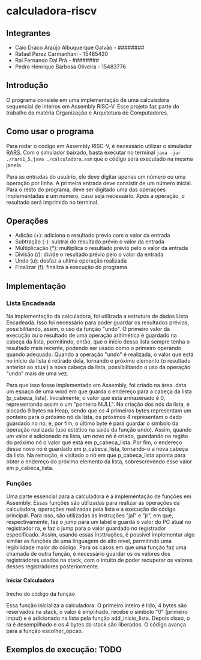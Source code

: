 # calculadora-riscv
## Integrantes
- Caio Draco Araújo Albuquerque Galvão - ########
- Rafael Perez Carmanhani - 15485420
- Raí Fernando Dal Prá - ########
- Pedro Henrique Barbosa Oliveira - 15483776

## Introdução
O programa consiste em uma implementação de uma calculadora sequencial de inteiros em Assembly RISC-V. Esse projeto faz parte do trabalho da matéria Organização e Arquitetura de Computadores. 

## Como usar o programa
Para rodar o código em Assembly RISC-V, é necessário utilizar o simulador [RARS](https://andrewt0301.github.io/hse-acos-course/software/rars.html). Com o simulador baixado, basta executar no terminal ``java -jar ./rars1_5.java ./calculadora.asm`` que o código será executado na mesma janela.

Para as entradas do usuário, ele deve digitar apenas um número ou uma operação por linha. A primeira entrada deve consistir de um número inicial. Para o resto do programa, deve ser digitado uma das operações implementadas e um número, caso seja necessário. Após a operação, o resultado será imprimido no terminal. 

## Operações
- Adicão (+): adiciona o resultado prévio com o valor da entrada
- Subtração (-): subtrai do resultado prévio o valor da entrada
- Multiplicação (*): multiplica o resultado prévio pelo o valor da entrada
- Divisão (/): divide o resultado prévio pelo o valor da entrada
- Undo (u): desfaz a ultima operação realizada
- Finalizar (f): finaliza a execução do programa

## Implementação
### Lista Encadeada
Na implementação da calculadora, foi utilizada a estrutura de dados Lista Encadeada. Isso foi necessário para poder guardar os resultados prévios, possibilitando, assim, o uso da função "undo". O primeiro valor da execução ou o resultado de uma operação aritimética é guardado na cabeça da lista, permitindo, então, que o início dessa lista sempre tenha o resultado mais recente, podendo ser usado como o primeiro operando quando adequado. Quando a operação "undo" é realizada, o valor que está no início da lista é retirado dela, tornando o próximo elemento (o resultado anterior ao atual) a nova cabeça da lista, possibilitando o uso da operação "undo" mais de uma vez.

Para que isso fosse implementado em Assembly, foi criado na área .data um espaço de uma word em que guarda o endereço para a cabeça da lista (p_cabeca_lista). Inicialmente, o valor que está armazenado é 0, representando assim o um "ponteiro NULL". Na criação dos nós da lista, é alocado 9 bytes na Heap, sendo que os 4 primeiros bytes representam um ponteiro para o próximo nó da lista, os próximos 4 representam o dado guardado no nó, e, por fim, o último byte é para guardar o símbolo da operação realizada (uso estético na saída da função undo). Assim, quando um valor é adicionado na lista, um novo nó é criado, guardando na região do próximo nó o valor que está em p_cabeca_lista. Por fim, o endereço desse novo nó é guardado em p_cabeca_lista, tornando-o a nova cabeça da lista. Na remoção, é visitado o nó em que p_cabeca_lista aponta para obter o endereço do próximo elemento da lista, sobrescrevendo esse valor em p_cabeca_lista.

### Funções
Uma parte essencial para a calculadora é a implementação de funções em Assembly. Essas funções são utilizadas para realizar as operações da calculadora, operações realizadas pela lista e a execução do código principal. Para isso, são utilizadas as instruções "jal" e "jr", em que, respectivamente, faz o jump para um label e guarda o valor do PC atual no registrador ra, e faz o jump para o valor guardado no registrador especificado. Assim, usando essas insttruções, é possível implementar algo similar as funções de uma linguagem de alto nível, permitindo uma legibilidade maior do código. Para os casos em que uma função faz uma chamada de outra função, é necessário guardar os os valores dos registradores usados na stack, com o intuito de poder recuperar os valores desses registradores posteriormente.

#### Iniciar Calculadora

trecho do código da função

Essa função inicializa a calculadora. O primeiro inteiro é lido, 4 bytes são reservados na stack, o valor é emplihado, recebe o símbolo "0" (primeiro imput) e é adicionado na lista pela função add_inicio_lista. Depois disso, o ra é desempilhado e os 4 bytes da stack são liberados. O código avança para a função escolher_opcao.

## Exemplos de execução: TODO
